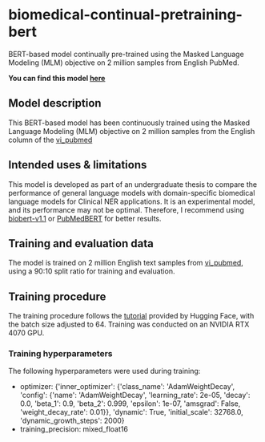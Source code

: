 # biomedical-continual-pretraining-bert
BERT-based model continually pre-trained using the Masked Language Modeling (MLM) objective on 2 million samples from English PubMed.

**You can find this model [here](https://huggingface.co/Indahgalaputri/PubMedAbstract2M-BERT)**
## Model description

This BERT-based model has been continuously trained using the Masked Language Modeling (MLM) objective on 2 million samples from the English column of the [vi_pubmed](https://huggingface.co/datasets/VietAI/vi_pubmed)

## Intended uses & limitations

This model is developed as part of an undergraduate thesis to compare the performance of general language models with domain-specific biomedical language models for Clinical NER applications. It is an experimental model, and its performance may not be optimal. Therefore, I recommend using [biobert-v1.1](https://huggingface.co/dmis-lab/biobert-v1.1) or [PubMedBERT](https://huggingface.co/microsoft/BiomedNLP-BiomedBERT-base-uncased-abstract-fulltext) for better results.

## Training and evaluation data

The model is trained on 2 million English text samples from [vi_pubmed](https://huggingface.co/datasets/VietAI/vi_pubmed), using a 90:10 split ratio for training and evaluation.

## Training procedure
The training procedure follows the [tutorial](https://huggingface.co/docs/transformers/tasks/masked_language_modeling) provided by Hugging Face, with the batch size adjusted to 64. Training was conducted on an NVIDIA RTX 4070 GPU.
### Training hyperparameters

The following hyperparameters were used during training:
- optimizer: {'inner_optimizer': {'class_name': 'AdamWeightDecay', 'config': {'name': 'AdamWeightDecay', 'learning_rate': 2e-05, 'decay': 0.0, 'beta_1': 0.9, 'beta_2': 0.999, 'epsilon': 1e-07, 'amsgrad': False, 'weight_decay_rate': 0.01}}, 'dynamic': True, 'initial_scale': 32768.0, 'dynamic_growth_steps': 2000}
- training_precision: mixed_float16
